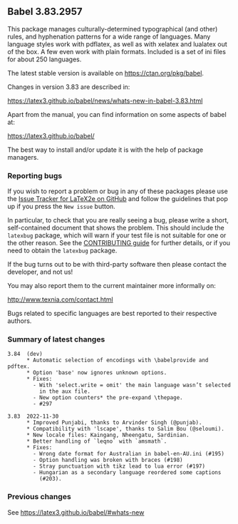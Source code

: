 ## Babel 3.83.2957

This package manages culturally-determined typographical (and other)
rules, and hyphenation patterns for a wide range of languages. Many
language styles work with pdflatex, as well as with xelatex and
lualatex out of the box. A few even work with plain formats. Included
is a set of ini files for about 250 languages.

The latest stable version is available on <https://ctan.org/pkg/babel>.

Changes in version 3.83 are described in:

https://latex3.github.io/babel/news/whats-new-in-babel-3.83.html

Apart from the manual, you can find information on some aspects of babel at:

https://latex3.github.io/babel/

The best way to install and/or update it is with the help of package
managers.

### Reporting bugs

If you wish to report a problem or bug in any of these packages please
use the
[Issue Tracker for LaTeX2e on GitHub](https://github.com/latex3/babel/issues)
and follow the guidelines that pop up if you press the `New issue`
button.

In particular, to check that you are really seeing a bug, please write
a short, self-contained document that shows the problem. This should
include the `latexbug` package, which will warn if your test file is
not suitable for one or the other reason. See the
[CONTRIBUTING guide](https://github.com/latex3/latex2e/blob/master/CONTRIBUTING.md)
for further details, or if you need to obtain the `latexbug` package.

If the bug turns out to be with third-party software then please
contact the developer, and not us!

You may also report them to the current maintainer more informally on:

   http://www.texnia.com/contact.html

Bugs related to specific languages are best reported to their
respective authors.

### Summary of latest changes
```
3.84  (dev)
      * Automatic selection of encodings with \babelprovide and pdftex.
      * Option 'base' now ignores unknown options.
      * Fixes:
        - With 'select.write = omit' the main language wasn’t selected
          in the aux file.
        - New option counters* the pre-expand \thepage.
        - #297
      
3.83  2022-11-30
      * Improved Punjabi, thanks to Arvinder Singh (@punjab).
      * Compatibility with 'lscape', thanks to Salim Bou (@seloumi).
      * New locale files: Kaingang, Nheengatu, Sardinian.
      * Better handling of `leqno` with `amsmath`.
      * Fixes:
        - Wrong date format for Australian in babel-en-AU.ini (#195)
        - Option handling was broken with braces (#198)
        - Stray punctuation with tikz lead to lua error (#197)
        - Hungarian as a secondary language reordered some captions
          (#203).
```

### Previous changes

See https://latex3.github.io/babel/#whats-new

